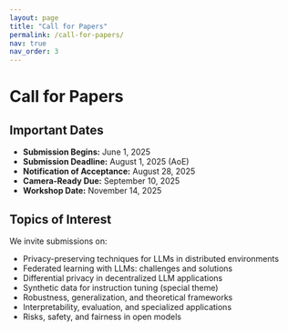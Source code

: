 ```yaml
---
layout: page
title: "Call for Papers"
permalink: /call-for-papers/
nav: true
nav_order: 3
---
```


# Call for Papers

## Important Dates

- **Submission Begins:** June 1, 2025  
- **Submission Deadline:** August 1, 2025 (AoE)  
- **Notification of Acceptance:** August 28, 2025  
- **Camera-Ready Due:** September 10, 2025  
- **Workshop Date:** November 14, 2025

## Topics of Interest

We invite submissions on:

- Privacy-preserving techniques for LLMs in distributed environments  
- Federated learning with LLMs: challenges and solutions  
- Differential privacy in decentralized LLM applications  
- Synthetic data for instruction tuning (special theme)  
- Robustness, generalization, and theoretical frameworks  
- Interpretability, evaluation, and specialized applications  
- Risks, safety, and fairness in open models  
